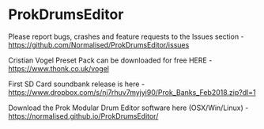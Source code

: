 # ProkDrumsEditor

Please report bugs, crashes and feature requests to the Issues section - https://github.com/Normalised/ProkDrumsEditor/issues

Cristian Vogel Preset Pack can be downloaded for free HERE - https://www.thonk.co.uk/vogel

First SD Card soundbank release is here - https://www.dropbox.com/s/nj7rhuv7myjyi90/Prok_Banks_Feb2018.zip?dl=1

Download the Prok Modular Drum Editor software here (OSX/Win/Linux) - https://normalised.github.io/ProkDrumsEditor/
